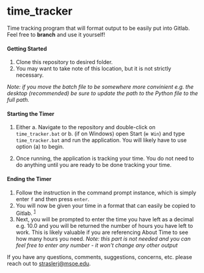 # time_tracker
Time tracking program that will format output to be easily put into Gitlab. Feel free to **branch** and use it yourself!

#### Getting Started

 1. Clone this repository to desired folder.
 2. You may want to take note of this location, but it is not strictly necessary.
 
 *Note: if you move the batch file to be somewhere more convinient e.g. the desktop (recommended) be sure to update the path to the Python file to the full path.*

#### Starting the Timer
1. Either a. Navigate to the repository and double-click on `time_tracker.bat` or b. (if on Windows) open Start (`⊞ Win`) and type `time_tracker.bat` and run the application. You will likely have to use option (a) to begin.

2. Once running, the application is tracking your time. You do not need to do anything until you are ready to be done tracking your time.

#### Ending the Timer
1. Follow the instruction in the command prompt instance, which is simply enter `f` and then press `enter`.
2. You will now be given your time in a format that can easily be copied to Gitlab. <sup>[1](https://docs.gitlab.com/ee/user/project/time_tracking.html)
3. Next, you will be prompted to enter the time you have left as a decimal e.g. 10.0 and you will be returned the number of hours you have left to work. This is likely valuable if you are referencing About Time to see how many hours you need. *Note: this part is not needed and you can feel free to enter any number - it won't change any other output*

If you have any questions, comments, suggestions, concerns, etc. please reach out to straslerj@msoe.edu.
